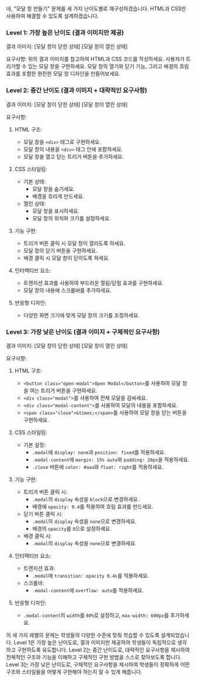 네, "모달 창 만들기" 문제를 세 가지 난이도별로 재구성하겠습니다. HTML과 CSS만 사용하여 해결할 수 있도록 설계하겠습니다.

### Level 1: 가장 높은 난이도 (결과 이미지만 제공)

결과 이미지:
[모달 창이 닫힌 상태]
[모달 창이 열린 상태]

요구사항:
위의 결과 이미지를 참고하여 HTML과 CSS 코드를 작성하세요. 사용자가 트리거할 수 있는 모달 창을 구현하세요. 모달 창의 열기와 닫기 기능, 그리고 배경의 흐림 효과를 포함한 완전한 모달 창 디자인을 만들어보세요.

### Level 2: 중간 난이도 (결과 이미지 + 대략적인 요구사항)

결과 이미지:
[모달 창이 닫힌 상태]
[모달 창이 열린 상태]

요구사항:
1. HTML 구조:
   - 모달 창을 `<div>` 태그로 구현하세요.
   - 모달 창의 내용을 `<div>` 태그 안에 포함하세요.
   - 모달 창을 열고 닫는 트리거 버튼을 추가하세요.

2. CSS 스타일링:
   - 기본 상태:
     - 모달 창을 숨기세요.
     - 배경을 흐리게 만드세요.
   - 열린 상태:
     - 모달 창을 표시하세요.
     - 모달 창의 위치와 크기를 설정하세요.

3. 기능 구현:
   - 트리거 버튼 클릭 시 모달 창이 열리도록 하세요.
   - 모달 창의 닫기 버튼을 구현하세요.
   - 배경 클릭 시 모달 창이 닫히도록 하세요.

4. 인터랙티브 요소:
   - 트랜지션 효과를 사용하여 부드러운 열림/닫힘 효과를 구현하세요.
   - 모달 창의 내용에 스크롤바를 추가하세요.

5. 반응형 디자인:
   - 다양한 화면 크기에 맞게 모달 창의 크기를 조정하세요.

### Level 3: 가장 낮은 난이도 (결과 이미지 + 구체적인 요구사항)

결과 이미지:
[모달 창이 닫힌 상태]
[모달 창이 열린 상태]

요구사항:
1. HTML 구조:
   - `<button class="open-modal">Open Modal</button>`를 사용하여 모달 창을 여는 트리거 버튼을 구현하세요.
   - `<div class="modal">`를 사용하여 전체 모달을 감싸세요.
   - `<div class="modal-content">`를 사용하여 모달의 내용을 포함하세요.
   - `<span class="close">&times;</span>`를 사용하여 모달 창을 닫는 버튼을 구현하세요.

2. CSS 스타일링:
   - 기본 설정:
     - `.modal`에 `display: none`과 `position: fixed`를 적용하세요.
     - `.modal-content`에 `margin: 15% auto`와 `padding: 20px`을 적용하세요.
     - `.close` 버튼에 `color: #aaa`와 `float: right`를 적용하세요.

3. 기능 구현:
   - 트리거 버튼 클릭 시:
     - `.modal`의 `display` 속성을 `block`으로 변경하세요.
     - 배경에 `opacity: 0.4`를 적용하여 흐림 효과를 만드세요.
   - 닫기 버튼 클릭 시:
     - `.modal`의 `display` 속성을 `none`으로 변경하세요.
     - 배경의 `opacity`를 `0`으로 설정하세요.
   - 배경 클릭 시:
     - `.modal`의 `display` 속성을 `none`으로 변경하세요.

4. 인터랙티브 요소:
   - 트랜지션 효과:
     - `.modal`에 `transition: opacity 0.4s`를 적용하세요.
   - 스크롤바:
     - `.modal-content`에 `overflow: auto`를 적용하세요.

5. 반응형 디자인:
   - `.modal-content`의 `width`를 `80%`로 설정하고, `max-width: 600px`를 추가하세요.

이 세 가지 레벨의 문제는 학생들의 다양한 수준에 맞춰 학습할 수 있도록 설계되었습니다. Level 1은 가장 높은 난이도로, 결과 이미지만 제공하여 학생들이 독립적으로 생각하고 구현하도록 유도합니다. Level 2는 중간 난이도로, 대략적인 요구사항을 제시하여 전체적인 구조와 기능을 이해하고 구체적인 구현 방법을 스스로 찾아보도록 합니다. Level 3는 가장 낮은 난이도로, 구체적인 요구사항을 제시하여 학생들이 정확하게 어떤 구조와 스타일들을 어떻게 구현해야 하는지 알 수 있게 해줍니다.
